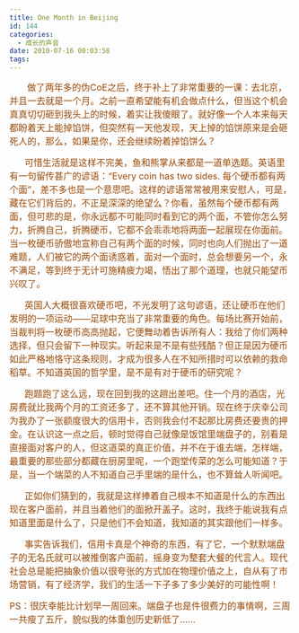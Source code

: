 ```yaml
---
title: One Month in Beijing
id: 144
categories:
  - 成长的声音
date: 2010-07-16 00:03:58
tags:
---
```


<div id="msgcns!DA984E57EDE76A7C!1929" class="bvMsg">

<font color="#974806" size="3">       做了两年多的伪CoE之后，终于补上了非常重要的一课：去北京，并且一去就是一个月。之前一直希望能有机会做点什么，但当这个机会真真切切砸到我头上的时候，着实让我傻眼了。就好像一个人本来每天都盼着天上能掉馅饼，但突然有一天他发现，天上掉的馅饼原来是会砸死人的，那么，如果是你，还会继续盼着掉馅饼么？</font>

<font color="#974806" size="3">      可惜生活就是这样不完美，鱼和熊掌从来都是一道单选题。英语里有一句留传甚广的谚语：“Every coin has two sides. 每个硬币都有两个面”，差不多也是一个意思吧。这样的谚语常常被用来安慰人，可是，藏在它们背后的，不正是深深的绝望么？你看，虽然每个硬币都有两面，但可悲的是，你永远都不可能同时看到它的两个面，不管你怎么努力，折腾自己，折腾硬币，它都不会乖乖地将两面一起展现在你面前。当一枚硬币骄傲地宣称自己有两个面的时候，同时也向人们抛出了一道难题，人们被它的两个面诱惑着，面对一个面时，总会想要另一个，永不满足，等到终于无计可施精疲力竭，悟出了那个道理，也就只能望币兴叹了。</font>

<font color="#974806" size="3">      英国人大概很喜欢硬币吧，不光发明了这句谚语，还让硬币在他们发明的一项运动——足球中充当了非常重要的角色。每场比赛开始前，当裁判将一枚硬币高高抛起，它便舞动着告诉所有人：我给了你们两种选择，但只会留下一种现实。听起来是不是有些残酷？但正是因为硬币如此严格地恪守这条规则，才成为很多人在不知所措时可以依赖的救命稻草。不知道英国的哲学里，是不是有对于硬币的研究呢？</font>

<font color="#974806" size="3">      跑题跑了这么远，现在回到我的这趟出差吧。住一个月的酒店，光房费就比我两个月的工资还多了，还不算其他开销。现在终于庆幸公司为我办了一张额度很大的信用卡，否则我会付不起那比房费还要贵的押金。在认识这一点之后，顿时觉得自己就像是饭馆里端盘子的，别看是直接面对客户的人，但这道菜的真正价值，并不在于谁去端，怎样端，最重要的那些部分都藏在厨房里呢，一个跑堂传菜的怎么可能知道？于是，当一个端菜的人不知道自己手里端的是什么，也不算耸人听闻吧。</font>

<font color="#974806" size="3">      正如你们猜到的，我就是这样捧着自己根本不知道是什么的东西出现在客户面前，并且当着他们的面掀开盖子。这时，我终于能说我有点知道里面是什么了，只是他们不会知道，我知道的其实跟他们一样多。</font>

<font color="#974806" size="3">      事实告诉我们，信用卡真是个神奇的东西，有了它，一个默默端盘子的无名氏就可以被推倒客户面前，摇身变为整套大餐的代言人。现代社会总是能把抽象价值以很夸张的方式加在物理价值之上，自从有了市场营销，有了经济学，我们的生活一下子多了多少美好的可能性啊！</font>

<font color="#974806" size="3">PS：很庆幸能比计划早一周回来。端盘子也是件很费力的事情啊，三周一共瘦了五斤，貌似我的体重创历史新低了……</font>
</div>